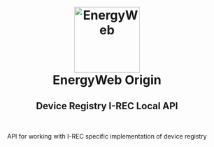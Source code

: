 <h1 align="center">
  <br>
  <a href="https://www.energyweb.org/"><img src="https://www.energyweb.org/wp-content/uploads/2019/04/logo-brand.png" alt="EnergyWeb" width="150"></a>
  <br>
    EnergyWeb Origin
  <br>
    <h2 align="center">Device Registry I-REC Local API</h2>
  <br>
  <p align="center">
    API for working with I-REC specific implementation of device registry
  </p>
</h1>
